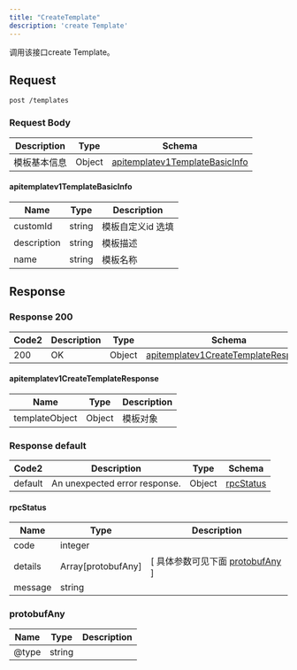 ```yaml
---
title: "CreateTemplate"
description: 'create Template'
---
```

调用该接口create Template。

## Request


```
post /templates
```

### Request Body 
| Description | Type | Schema |
| ----------- | ------ | ------ |
| 模板基本信息 | Object | [apitemplatev1TemplateBasicInfo](#apitemplatev1TemplateBasicInfo) |

#### apitemplatev1TemplateBasicInfo

| Name | Type | Description | 
| ---- | ---- | ----------- |     
| customId | string | 模板自定义id 选填 |      
| description | string | 模板描述 |      
| name | string | 模板名称 |   



## Response

### Response  200 
| Code2 | Description | Type | Schema |
| ---- | ----------- | ------ | ------ |
| 200 | OK | Object | [apitemplatev1CreateTemplateResponse](#apitemplatev1CreateTemplateResponse) |

#### apitemplatev1CreateTemplateResponse

| Name | Type | Description | 
| ---- | ---- | ----------- |    
| templateObject | Object | 模板对象   |   



### Response  default 
| Code2 | Description | Type | Schema |
| ---- | ----------- | ------ | ------ |
| default | An unexpected error response. | Object | [rpcStatus](#rpcStatus) |

#### rpcStatus

| Name | Type | Description | 
| ---- | ---- | ----------- |     
| code | integer |  |          
| details | Array[protobufAny] |  [ 具体参数可见下面 [protobufAny](#protobufAny) ] |       
| message | string |  |   

### protobufAny
| Name | Type | Description | 
| ---- | ---- | ----------- |     
| @type | string |  |   



